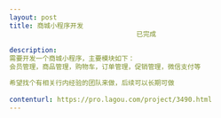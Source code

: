 ```yaml
---                
layout: post       
title: 商城小程序开发
                                已完成
           
description: 
需要开发一个商城小程序，主要模块如下：
会员管理，商品管理，购物车，订单管理，促销管理，微信支付等

希望找个有相关行内经验的团队来做，后续可以长期可做
     
contenturl: https://pro.lagou.com/project/3490.html      
---                 
```

